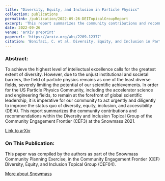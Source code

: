 ```yaml
---
title: "Diversity, Equity, and Inclusion in Particle Physics"
collection: publications
permalink: /publication/2022-09-26-DEITopicalGroupReport
excerpt: 'This report summarizes the community contributions and recommendations within the Diversity and Inclusion Topical Group of the Community Engagement Frontier (CEF3) at the Snowmass 2021.  '
date: 2022-09-26
venue: 'arXiv preprint'
paperurl: 'https://arxiv.org/abs/2209.12377'
citation: 'Bonifazi, C. et al. Diversity, Equity, and Inclusion in Particle Physics. arXiv:2209.12377 [physics.soc-ph] (2022) doi:10.48550/arXiv.2209.12377.'
---
```



### Abstract: 
To achieve the highest level of intellectual excellence calls for the greatest extent of diversity. However, due to the unjust institutional and societal barriers, the field of particle physics remains as one of the least diverse fields, severely limiting the potential of our scientific achievements. In order for the US Particle Physics Community, including the accelerator science and engineering fields, to remain at the forefront of global scientific leadership, it is imperative for our community to act urgently and diligently to improve the status quo of diversity, equity, inclusion, and accessibility (DEIA).
This report summarizes the community contributions and recommendations within the Diversity and Inclusion Topical Group of the Community Engagement Frontier (CEF3) at the Snowmass 2021. 


[Link to arXiv](https://arxiv.org/abs/2209.12377)

### On This Publication: 

This paper was compiled by the authors as part of the Snowmass Community Planning Exercise, in the Community Engagement Frontier (CEF) Diversity, Equity, and Inclusion Topical Group (CEF04). 

[More about Snowmass](https://snowmass21.org/start)


<!-- Recommended citation: Hansen, E. V. et al. Climate of the Field: Snowmass 2021. arXiv.2204.03713 [physics.soc-ph] (2022) doi:10.48550/arXiv.2204.03713. -->
